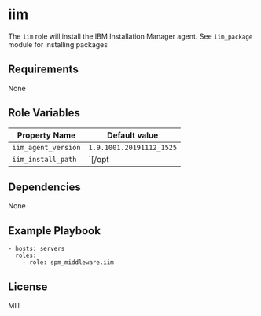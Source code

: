 # iim

The `iim` role will install the IBM Installation Manager agent. See `iim_package` module for installing packages

## Requirements

None

## Role Variables

| Property Name       | Default value                                         |
| ------------------- | ----------------------------------------------------- |
| `iim_agent_version` | `1.9.1001.20191112_1525`                              |
| `iim_install_path`  | `[/opt | /Applications | C:]/IBM/InstallationManager` |

## Dependencies

None

## Example Playbook

```
- hosts: servers
  roles:
    - role: spm_middleware.iim
```

## License

MIT
